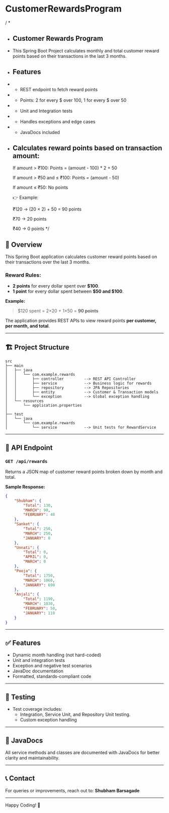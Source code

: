 # CustomerRewardsProgram

/ * 
 * ## Customer Rewards Program
 * This Spring Boot Project calculates monthly and total customer reward points based on their transactions in the last 3 months.
 
 * ## Features
 * - REST endpoint to fetch reward points
 * - Points: 2 for every $ over 100, 1 for every $ over 50
 * - Unit and Integration tests
 * - Handles exceptions and edge cases
 * - JavaDocs included
  
 * ## Calculates reward points based on transaction amount:
    If amount > ₹100:
    Points = (amount - 100) * 2 + 50
    
    If amount > ₹50 and ≤ ₹100:
    Points = (amount - 50)
    
    If amount ≤ ₹50:
    No points
    
    👉 Example:
    
    ₹120 → (20 × 2) + 50 = 90 points
    
    ₹70 → 20 points

    ₹40 → 0 points
 */

## 📌 Overview
This Spring Boot application calculates customer reward points based on their transactions over the last 3 months.

### Reward Rules:
- **2 points** for every dollar spent over **$100**.
- **1 point** for every dollar spent between **$50 and $100**.

**Example:**
> $120 spent = 2×20 + 1×50 = **90 points**

The application provides REST APIs to view reward points **per customer, per month, and total**.

---

## 🏗️ Project Structure

```
src
├── main
│   ├── java
│   │   └── com.example.rewards
│   │       ├── controller         --> REST API Controller
│   │       ├── service            --> Business logic for rewards
│   │       ├── repository         --> JPA Repositories
│   │       ├── entity             --> Customer & Transaction models
│   │       └── exception          --> Global exception handling
│   └── resources
│       └── application.properties
│
├── test
│   └── java
│       └── com.example.rewards
│           └── service            --> Unit tests for RewardService
```

---

## 📡 API Endpoint

### `GET /api/rewards`
Returns a JSON map of customer reward points broken down by month and total.

**Sample Response:**
```json
{
    "Shubham": {
        "Total": 130,
        "MARCH": 90,
        "FEBRUARY": 40
    },
    "Sanket": {
        "Total": 250,
        "MARCH": 250,
        "JANUARY": 0
    },
    "Unnati": {
        "Total": 0,
        "APRIL": 0,
        "MARCH": 0
    },
    "Pooja": {
        "Total": 1750,
        "MARCH": 1060,
        "JANUARY": 690
    },
    "Anjali": {
        "Total": 1190,
        "MARCH": 1030,
        "FEBRUARY": 50,
        "JANUARY": 110
    }
}
```

---

## ✅ Features
- Dynamic month handling (not hard-coded)
- Unit and integration tests
- Exception and negative test scenarios
- JavaDoc documentation
- Formatted, standards-compliant code

---

## 🧪 Testing
- Test coverage includes:
  - Integration, Service Unit, and Repository Unit testing.
  - Custom exception handling

---


## 📘 JavaDocs
All service methods and classes are documented with JavaDocs for better clarity and maintainability.

---

## 📞 Contact
For queries or improvements, reach out to: **Shubham Barsagade**

---

Happy Coding! 🚀


